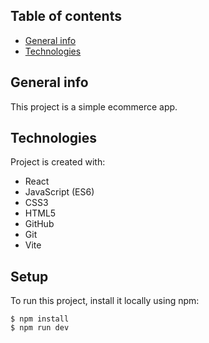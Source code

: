 ## Table of contents
* [General info](#general-info)
* [Technologies](#technologies)

## General info
This project is a simple ecommerce app.

## Technologies
Project is created with:
* React
* JavaScript (ES6)
* CSS3
* HTML5
* GitHub
* Git
* Vite


## Setup
To run this project, install it locally using npm:
```
$ npm install
$ npm run dev
```

